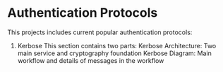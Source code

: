 # Authentication Protocols
This projects includes current popular authentication protocols:
1. Kerbose
                This section contains two parts:
        Kerbose Architecture:
        Two main service and cryptography foundation
    Kerbose Diagram:
        Main workflow and details of messages in the workflow
